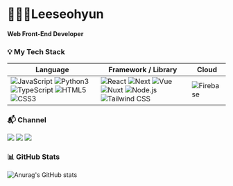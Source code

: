 # 👩🏻‍💻Leeseohyun
#### Web Front-End Developer

### 💡 My Tech Stack

  
|Language|Framework / Library|Cloud|
|---|---|---|
|<img alt="JavaScript" src="http://img.shields.io/badge/JavaScript-F7DF1E.svg?&style=flat-square&logo=JavaScript&logoColor=black"/> <img alt="Python3" src="http://img.shields.io/badge/Python-3776AB.svg?&style=flat-square&logo=Python&logoColor=white"/> <img alt="TypeScript" src="http://img.shields.io/badge/TypeScript-3178C6.svg?&style=flat-square&logo=TypeScript&logoColor=white"/> <img alt="HTML5" src="http://img.shields.io/badge/HTML5-E34F26.svg?&style=flat-square&logo=HTML5&logoColor=white"/> <img alt="CSS3" src="http://img.shields.io/badge/CSS3-1572B6.svg?&style=flat-square&logo=CSS3&logoColor=white"/>| <img alt="React" src="http://img.shields.io/badge/React-61DAFB.svg?&style=flat-square&logo=React&logoColor=black"/> <img alt="Next" src="http://img.shields.io/badge/Next.js-000000.svg?&style=flat-square&logo=Next.js&logoColor=white"/> <img alt="Vue" src="http://img.shields.io/badge/Vue.js-4FC08D.svg?&style=flat-square&logo=Vue.js&logoColor=yellow"/> <img alt="Nuxt" src="http://img.shields.io/badge/Nuxt.js-00DC82.svg?&style=flat-square&logo=Nuxt.js&logoColor=black"/> <img alt="Node.js" src="http://img.shields.io/badge/Node.js-339933.svg?&style=flat-square&logo=Node.js&logoColor=white"/> <img alt="Tailwind CSS" src="http://img.shields.io/badge/Tailwind CSS-06B6D4.svg?&style=flat-square&logo=Tailwind CSS&logoColor=white"/> | <img alt="Firebase" src="http://img.shields.io/badge/Firebase-FFCA28.svg?&style=flat-square&logo=Firebase&logoColor=black"/>

### 📬 Channel
[<img src="https://img.shields.io/badge/Tistory-F75849?style=flat-square&logo=Tistory&logoColor=white"/>](https://leeseohyun430.tistory.com/)
<img src="https://img.shields.io/badge/jinlijinyoung@gmail.com-DA3025?style=flat-square&logo=Gmail&logoColor=white"/>
[<img src="https://img.shields.io/badge/dddeoryuneee-E4405F?style=flat-square&logo=Instagram&logoColor=white"/>](https://instagram.com/ddddeoryuneee?igshid=MmIzYWVlNDQ5Yg==)

### 📊 GitHub Stats
![Anurag's GitHub stats](https://github-readme-stats.vercel.app/api?username=eeseohyun&show_icons=true&theme=cobalt2)
